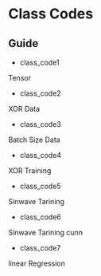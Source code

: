 # Class Codes

## Guide

* class_code1

Tensor

* class_code2

XOR Data

* class_code3

Batch Size Data

* class_code4

XOR Training

* class_code5

Sinwave Tarining

* class_code6

Sinwave Tarining cunn

* class_code7

linear Regression



